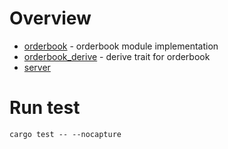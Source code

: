 # Overview
- [orderbook](./orderbook) - orderbook module implementation
- [orderbook_derive](./orderbook_derive) - derive trait for orderbook
- [server](./server)

# Run test
```
cargo test -- --nocapture
```
